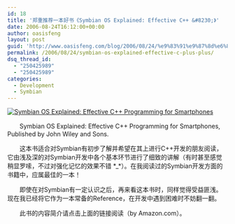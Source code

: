 ```yaml
---
id: 18
title: '郑重推荐一本好书《Symbian OS Explained: Effective C++ &#8230;》'
date: 2006-08-24T16:12:00+00:00
author: oasisfeng
layout: post
guid: 'http://www.oasisfeng.com/blog/2006/08/24/%e9%83%91%e9%87%8d%e6%8e%a8%e8%8d%90%e4%b8%80%e6%9c%ac%e5%a5%bd%e4%b9%a6%e2%80%94%e2%80%94symbian-os-explained-effective-c-progr/'
permalink: /2006/08/24/symbian-os-explained-effective-c-plus-plus/
dsq_thread_id:
  - "250425989"
  - "250425989"
categories:
  - Development
  - Symbian
---
```

[<img id="image103" alt="Symbian OS Explained: Effective C++ Programming for Smartphones" src="https://blog.oasisfeng.com/wp-content/uploads/2006/09/symbianos_explained.jpg" />](http://www.amazon.com/exec/obidos/tg/detail/-/0470021306/qid=1124151444/sr=8-1/ref=sr_8_xs_ap_i1_xgl14/102-8128632-4325746?v=glance&s=books&n=507846)

　　Symbian OS Explained: Effective C++ Programming for Smartphones, Published by John Wiley and Sons.

　　这本书适合对Symbian有初步了解并希望在其上进行C++开发的朋友阅读，它由浅及深的对Symbian开发中各个基本环节进行了细致的讲解（有时甚至感觉稍显罗嗦，不过对强化记忆的效果不错 \*_\*）。在我阅读过的Symbian开发方面的书籍中，应属最佳的一本！

　　即使在对Symbian有一定认识之后，再来看这本书时，同样觉得受益匪浅。现在我已经将它作为一本常备的Reference，在开发中遇到困难时不妨翻一翻。

　　此书的内容简介请点击上面的链接阅读（by Amazon.com）。